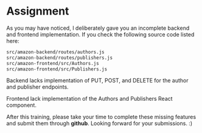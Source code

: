 # Assignment

As you may have noticed, I deliberately gave you an incomplete backend and frontend implementation. If you check the following source code listed here:

```bash
src/amazon-backend/routes/authors.js
src/amazon-backend/routes/publishers.js
src/amazon-frontend/src/Authors.js
src/amazon-frontend/src/Publishers.js
```

Backend lacks implementation of PUT, POST, and DELETE for the author and publisher endpoints.

Frontend lack implementation of the Authors and Publishers React component.

After this training, please take your time to complete these missing features and submit them through **github**. Looking forward for your submissions. :)

